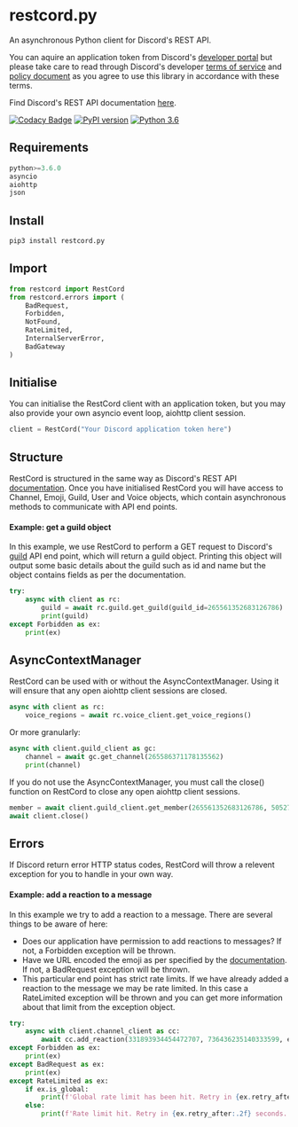 # restcord.py
An asynchronous Python client for Discord's REST API.

You can aquire an application token from Discord's [developer portal](https://discord.com/developers/applications) but please
take care to read through Discord's developer [terms of service](https://discord.com/developers/docs/legal) 
and [policy document](https://discord.com/developers/docs/policy) as you agree to use this library in accordance with these terms.

Find Discord's REST API documentation [here](https://discord.com/developers/docs/intro).

[![Codacy Badge](https://app.codacy.com/project/badge/Grade/730c9a3ace144475baf0cc626eaf364a)](https://www.codacy.com/manual/Yandawl/restcord.py?utm_source=github.com&amp;utm_medium=referral&amp;utm_content=Yandawl/restcord.py&amp;utm_campaign=Badge_Grade)
[![PyPI version](https://badge.fury.io/py/restcord.py.svg)](https://badge.fury.io/py/restcord.py.svg)
[![Python 3.6](https://img.shields.io/badge/python-3.6-green.svg)](https://www.python.org/downloads/release/python-360/)

## Requirements
```python
python>=3.6.0
asyncio
aiohttp
json
```

## Install
```python
pip3 install restcord.py
```

## Import
```python
from restcord import RestCord
from restcord.errors import (
    BadRequest,
    Forbidden,
    NotFound,
    RateLimited,
    InternalServerError,
    BadGateway
)
```

## Initialise
You can initialise the RestCord client with an application token, but you may also provide your own asyncio event loop, aiohttp client session.
```python
client = RestCord("Your Discord application token here")
```

## Structure
RestCord is structured in the same way as Discord's REST API [documentation](https://discord.com/developers/docs/intro). Once you have initialised RestCord you will have access to Channel, Emoji, Guild, User and Voice objects, which contain asynchronous methods to communicate with API end points.

#### Example: get a guild object
In this example, we use RestCord to perform a GET request to Discord's [guild](https://discord.com/developers/docs/resources/guild#get-guild) API end point, which will return a guild object. Printing this object will output some basic details about the guild such as id and name but the object contains fields as per the documentation.

```python
try:
    async with client as rc:
        guild = await rc.guild.get_guild(guild_id=265561352683126786)
        print(guild)
except Forbidden as ex:
    print(ex)
```

## AsyncContextManager
RestCord can be used with or without the AsyncContextManager. Using it will ensure that any open aiohttp client sessions are closed.
```python
async with client as rc:
    voice_regions = await rc.voice_client.get_voice_regions()
```

Or more granularly:

```python
async with client.guild_client as gc:
    channel = await gc.get_channel(265586371178135562)
    print(channel)
```

If you do not use the AsyncContextManager, you must call the close() function on RestCord to close any open aiohttp client sessions.
```python
member = await client.guild_client.get_member(265561352683126786, 50527603626344448)
await client.close()
```

## Errors
If Discord return error HTTP status codes, RestCord will throw a relevent exception for you to handle in your own way.

#### Example: add a reaction to a message
In this example we try to add a reaction to a message. There are several things to be aware of here:

* Does our application have permission to add reactions to messages? If not, a Forbidden exception will be thrown.
* Have we URL encoded the emoji as per specified by the [documentation](https://discord.com/developers/docs/resources/channel#create-reaction
). If not, a BadRequest exception will be thrown.
* This particular end point has strict rate limits. If we have already added a reaction to the message we may be rate limited. In this case a RateLimited exception will be thrown and you can get more information about that limit from the exception object.

```python
try:
    async with client.channel_client as cc:
        await cc.add_reaction(331893934454472707, 736436235140333599, emoji="msq:285508293596807168")
except Forbidden as ex:
    print(ex)
except BadRequest as ex:
    print(ex)
except RateLimited as ex:
    if ex.is_global:
        print(f'Global rate limit has been hit. Retry in {ex.retry_after:.2f} seconds.')
    else:
        print(f'Rate limit hit. Retry in {ex.retry_after:.2f} seconds.')
```